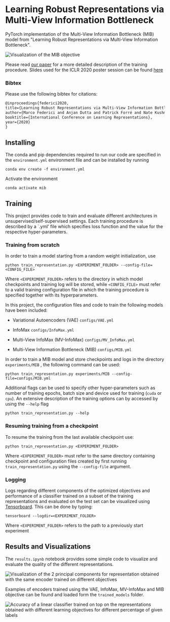 # Learning Robust Representations via Multi-View Information Bottleneck

PyTorch implementation of the Multi-View Information Bottleneck (MIB) model from "Learning Robust Representations via Multi-View Information Bottleneck".

![Visualization of the MIB objective](images/MIB_model.png)

Please read [our paper](https://arxiv.org/abs/2002.07017) for a more detailed description of the training procedure.
Slides used for the ICLR 2020 poster session can be found [here](https://github.com/mfederici/Multi-View-Information-Bottleneck/blob/master/ICLR_2020_presentation.pdf)

### Bibtex
Please use the following bibtex for citations:
```latex
@inproceedings{federici2020,
title={Learning Robust Representations via Multi-View Information Bottleneck},
author={Marco Federici and Anjan Dutta and Patrick Forré and Nate Kushman and Zeynep Akata},
booktitle={International Conference on Learning Representations},
year={2020}
}
```

## Installing
The conda and pip dependencies required to run our code are specified in the `environment.yml` environment file and can be installed by running
```shell script
conda env create -f environment.yml
```
Activate the environment
```shell script
conda activate mib
```

## Training
This project provides code to train and evaluate different architectures in unsupervised/self-supervised settings.
Each training procedure is described by a `.yml' file which specifies loss function and the value for the 
respective hyper-parameters.

### Training from scratch
In order to train a model starting from a random weight initialization, use
```shell script
python train_representation.py <EXPERIMENT_FOLDER> --config-file=<CONFIG_FILE>
```
Where `<EXPERIMENT_FOLDER>` refers to the directory in which model checkpoints and training log will be stored, while `<CONFIG_FILE>`
must refer to a valid training configuration file in which the training procedure is specified together with its hyperparameters.

In this project, the configuration files and code to train the following models have been included:

- Variational Autoencoders (VAE) `configs/VAE.yml`

- InfoMax `configs/InfoMax.yml`
 
- Multi-View InfoMax (MV-InfoMax) `configs/MV_InfoMax.yml`

- Multi-View Information Bottleneck (MIB) `configs/MIB.yml`

In order to train a MIB model and store checkpoints and logs in the directory `experiments/MIB` 
, the following command can be used:
```shell script
python train_representation.py experiments/MIB --config-file=configs/MIB.yml
``` 

Additional flags can be used to specify other hyper-parameters such as number of training epochs, batch size and device used for training (`cuda` or `cpu`).
An extensive description of the training options can by accessed by using the `--help` flag
```shell script
python train_representation.py --help
```

### Resuming training from a checkpoint
To resume the training from the last available checkpoint use:
```shell script
python train_representation.py <EXPERIMENT_FOLDER>
```
Where `<EXPERIMENT_FOLDER>` must refer to the same directory containing checkpoint and configuration files created by 
first running `train_representation.py` using the `--config-file` argument.

### Logging
Logs regarding different components of the optimized objectives and performance of a classifier trained on a subset of the training representations
and evaluated on the test set can be visualized using [Tensorboard](https://www.tensorflow.org/tensorboard). This can be done by typing:
```shell script
tensorboard --logdir=<EXPERIMENT_FOLDER>
```
Where `<EXPERIMENT_FOLDER>` refers to the path to a previously start experiment

## Results and Visualizations
The `results.ipynb` notebook provides some simple code to visualize and evaluate the quality of the different representations.

![Visualization of the 2 principal components for representation obtained with the same encoder trained on different objectives](images/PCA.png)

Examples of encoders trained using the VAE, InfoMax, MV-InfoMax and MIB objective can be found and loaded form the `trained_models` folder.

![Accuracy of a linear classifier trained on top on the representations obtained with different learning objectives for different percentage of given labels](images/accuracy.png)
